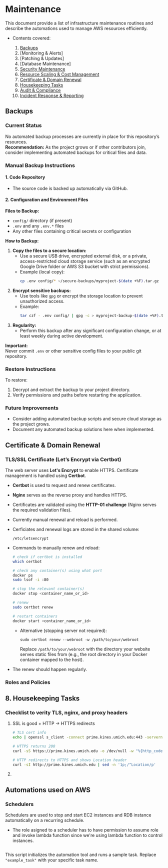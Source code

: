 # Maintenance
This document provide a list of infrastructure maintenance routines and describe the automations used to manage AWS resources efficiently.

- Contents covered:

    1. [Backups](#backups)
    2. [Monitoring & Alerts]
    3. [Patching & Updates]
    4. [Database Maintenance]
    5. [Security Maintenance](#)
    6. [Resource Scaling & Cost Management](#)
    7. [Certificate & Domain Renewal](#certificate--domain-renewal)
    8. [Housekeeping Tasks](#)
    9. [Audit & Compliance](#)
    10. [Incident Response & Reporting](#)


## Backups

### Current Status
No automated backup processes are currently in place for this repository’s resources.  
**Recommendation:** As the project grows or if other contributors join, consider implementing automated backups for critical files and data.

### Manual Backup Instructions

#### 1. Code Repository
- The source code is backed up automatically via GitHub.

#### 2. Configuration and Environment Files

**Files to Backup:**
- `config/` directory (if present)
- `.env` and any `.env.*` files
- Any other files containing critical secrets or configuration

**How to Backup:**
1. **Copy the files to a secure location:**  
   - Use a secure USB drive, encrypted external disk, or a private, access-restricted cloud storage service (such as an encrypted Google Drive folder or AWS S3 bucket with strict permissions).
   - Example (local copy):  
     ```sh
     cp .env config/* ~/secure-backups/myproject-$(date +%F).tar.gz
     ```
2. **Encrypt sensitive backups:**  
   - Use tools like `gpg` or encrypt the storage location to prevent unauthorized access.
   - Example:  
     ```sh
     tar czf - .env config/ | gpg -c > myproject-backup-$(date +%F).tar.gz.gpg
     ```
3. **Regularity:**  
   - Perform this backup after any significant configuration change, or at least weekly during active development.

**Important:**  
Never commit `.env` or other sensitive config files to your public git repository.

### Restore Instructions

To restore:
1. Decrypt and extract the backup to your project directory.
2. Verify permissions and paths before restarting the application.

### Future Improvements

- Consider adding automated backup scripts and secure cloud storage as the project grows.
- Document any automated backup solutions here when implemented.


## Certificate & Domain Renewal
### TLS/SSL Certificate (Let’s Encrypt via Certbot)

The web server uses **Let's Encrypt** to enable HTTPS. Certificate management is handled using **Certbot**.

- **Certbot** is used to request and renew certificates.
- **Nginx** serves as the reverse proxy and handles HTTPS.
- Certificates are validated using the **HTTP-01 challenge** (Nginx serves the required validation files).
- Currently manual renewal and reload is performed.
- Cerficiates and renewal logs are stored in the shared volume:
    ```
    /etc/letsencrypt
    ```
- Commands to manually renew and reload:
    ```bash
    # check if certbot is installed
    which certbot

    # check any container(s) using what port
    docker ps
    sudo lsof -i :80

    # stop the relevant container(s)
    docker stop <container_name_or_id>

    # renew
    sudo certbot renew

    # restart containers
    docker start <container_name_or_id>
    ```
    - Alternative (stopping server not required):
        ```
        sudo certbot renew --webroot -w /path/to/your/webroot
        ```

        Replace `/path/to/your/webroot` with the directory your website serves static files from (e.g., the root directory in your Docker container mapped to the host).

- The renew should happen regularly.


### Roles and Policies


## 8. Housekeeping Tasks
 
### Checklist to verity TLS, nginx, and proxy headers
1. SSL is good + HTTP -> HTTPS redirects
    ```sh
    # TLS cert info
    echo | openssl s_client -connect prime.kines.umich.edu:443 -servername prime.kines.umich.edu 2>/dev/null | openssl x509 -noout -subject -issuer -dates

    # HTTPS returns 200
    curl -sS https://prime.kines.umich.edu -o /dev/null -w "%{http_code}\n"

    # HTTP redirects to HTTPS and shows Location header
    curl -sI http://prime.kines.umich.edu | sed -n '1p;/^Location/p'
    ```
2. 


## Automations used on AWS

### Schedulers

Schedulers are used to stop and start EC2 instances and RDB instance automatically on a recurring schedule.

- The role asigned to a scheduler has to have permission to assume role and invoke lambda function since we're using lambda function to control instances.

```json

```

This script initializes the automation tool and runs a sample task. Replace `"example_task"` with your specific task name.


## 